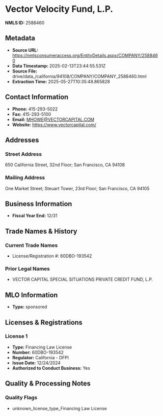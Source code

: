 # Vector Velocity Fund, L.P.

**NMLS ID:** 2588460

## Metadata
- **Source URL:** https://nmlsconsumeraccess.org/EntityDetails.aspx/COMPANY/2588460
- **Data Timestamp:** 2025-02-13T23:44:55.531Z
- **Source File:** drive/data_/california/94108/COMPANY/COMPANY_2588460.html
- **Extraction Time:** 2025-05-27T10:35:48.865828

## Contact Information
- **Phone:** 415-293-5022
- **Fax:** 415-293-5100
- **Email:** MHOWE@VECTORCAPITAL.COM
- **Website:** https://www.vectorcapital.com/

## Addresses
### Street Address
650 California Street, 32nd Floor; San Francisco, CA 94108

### Mailing Address
One Market Street; Steuart Tower, 23rd Floor; San Francisco, CA 94105

## Business Information
- **Fiscal Year End:** 12/31

## Trade Names & History
### Current Trade Names
- License/Registration #: 60DBO-193542

### Prior Legal Names
- VECTOR CAPITAL SPECIAL SITUATIONS PRIVATE CREDIT FUND, L.P.

## MLO Information
- **Type:** sponsored

## Licenses & Registrations

### License 1
- **Type:** Financing Law License
- **Number:** 60DBO-193542
- **Regulator:** California - DFPI
- **Issue Date:** 12/24/2024
- **Authorized to Conduct Business:** Yes

## Quality & Processing Notes
### Quality Flags
- unknown_license_type_Financing Law License
